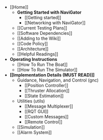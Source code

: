 * [[Home]]
    * **Getting Started with NaviGator**
        * [[Getting started]]
        * [[Networking with NaviGator]]
    * [[Current Testing Plans]]
    * [[Software Dependencies]]
    * [[Adding to the Wiki]]
    * [[Code Policy]]
    * [[Architecture]]
    * [[Helpful Readings]]
* **Operating Instructions**
    * [[How To Run The Boat]]
    * [[How To Run The Simulator]]
* **[[Implementation Details (MUST READ)]]**
    * Guidance, Navigation, and Control (gnc)
        * [[Position Controller]]
        * [[Thruster Allocation]]
        * [[State Estimation]]
    * Utilities (utils)
        * [[Message Multiplexer]]
        * [[RQT GUI]]
        * [[Custom Messages]]
        * [[Remote Control]]
    * [[Simulation]]
    * [[Alarm System]]



